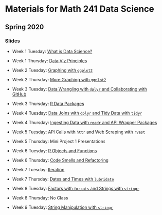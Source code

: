 # Materials for Math 241 Data Science 
## Spring 2020

### Slides

* Week 1 Tuesday: [What is Data Science?](https://mcconville.rbind.io/math241/slidesdatascience)

* Week 1 Thursday: [Data Viz Principles](https://mcconville.rbind.io/math241/slidesdataviz)

* Week 2 Tuesday: [Graphing with `ggplot2`](https://mcconville.rbind.io/math241/slidesggplot2)

* Week 2 Thursday: [More Graphing with `ggplot2`](https://mcconville.rbind.io/math241/slideggplot2more)

* Week 3 Tuesday: [Data Wrangling with `dplyr` and Collaborating with GitHub](https://mcconville.rbind.io/math241/slidedplyrgithub)

* Week 3 Thursday: [R Data Packages](https://mcconville.rbind.io/math241/slidedatapackages)

* Week 4 Tuesday: [Data Joins with `dplyr` and Tidy Data with `tidyr`](http://mcconville.rbind.io/math241/slidestidyr)

* Week 4 Thursday: [Ingesting Data with `readr` and API Wrapper Packages](http://mcconville.rbind.io/math241/slidesingestdata)

* Week 5 Tuesday: [API Calls with `httr` and Web Scraping with `rvest`](http://mcconville.rbind.io/math241/slideswebdata)

* Week 5 Thursday: Mini Project 1 Presentations 

* Week 6 Tuesday: [R Objects and Functions](http://mcconville.rbind.io/math241/slidesfunctions)

* Week 6 Thursday: [Code Smells and Refactoring](http://mcconville.rbind.io/math241/slidesrefactoring)

* Week 7 Tuesday: [Iteration](http://mcconville.rbind.io/math241/slidesiteration)

* Week 7 Thursday: [Dates and Times with `lubridate`](http://mcconville.rbind.io/math241/slidesdatestimes)

* Week 8 Tuesday: [Factors with `forcats` and Strings with `stringr`](http://mcconville.rbind.io/math241/slidesfactors)

* Week 8 Thursday: No Class

* Week 9 Tuesday: [String Manipulation with `stringr`](http://mcconville.rbind.io/math241/slidesstrings#1)
